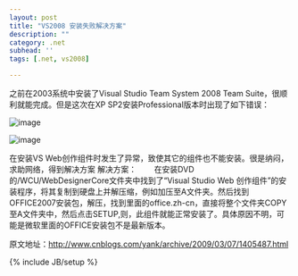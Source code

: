 ```yaml
---
layout: post
title: "VS2008 安装失败解决方案"
description: ""
category: .net
subhead: ''
tags: [.net, vs2008]

---
```


之前在2003系统中安装了Visual Studio Team System 2008 Team Suite，很顺利就能完成。但是这次在XP SP2安装Professional版本时出现了如下错误：

![image](http://i1298.photobucket.com/albums/ag53/lichengwu/1_zps5bc5f631.png)

![image](http://i1298.photobucket.com/albums/ag53/lichengwu/2_zps73405d6c.png)
 
在安装VS Web创作组件时发生了异常，致使其它的组件也不能安装。很是纳闷，求助网络，得到解决方案
解决方案： 
　　在安装DVD的/WCU/WebDesignerCore文件夹中找到了“Visual Studio Web 创作组件”的安装程序，将其复制到硬盘上并解压缩，例如加压至A文件夹。然后找到OFFICE2007安装包，解压，找到里面的office.zh-cn，直接将整个文件夹COPY至A文件夹中，然后点击SETUP,则，此组件就能正常安装了。具体原因不明，可能是微软里面的OFFICE安装包不是最新版本。


原文地址：http://www.cnblogs.com/yank/archive/2009/03/07/1405487.html

{% include JB/setup %}